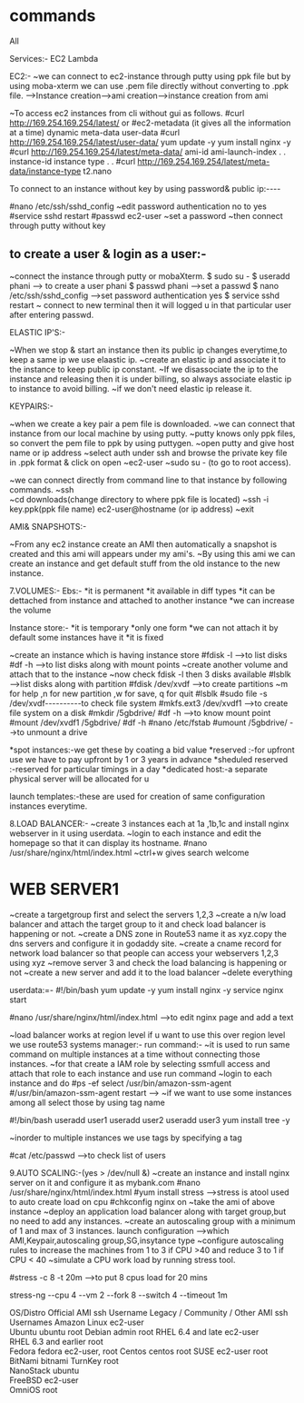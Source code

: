 # commands
All


Services:-
EC2
Lambda


EC2:-
~we can connect to ec2-instance through putty using ppk file but by using moba-xterm we can use .pem file directly without converting to .ppk file.
-->Instance creation-->ami creation-->instance creation from ami

~To access ec2 instances from cli without gui as follows.
#curl http://169.254.169.254/latest/   or   #ec2-metadata (it gives all the information at a time)
 dynamic
 meta-data
 user-data
#curl http://169.254.169.254/latest/user-data/
 yum update -y
 yum install nginx -y
#curl http://169.254.169.254/latest/meta-data/
 ami-id
 ami-launch-index
 .
 .
 instance-id
 instance type
 .
 .
#curl http://169.254.169.254/latest/meta-data/instance-type
 t2.nano  

To connect to an instance without key by using password& public ip:----

#nano /etc/ssh/sshd_config
~edit password authentication no to yes
#service sshd restart
#passwd ec2-user
~set a password
~then connect through putty without key

to create a user & login as a user:-
----------------------------------
~connect the instance through putty or mobaXterm.
$ sudo su -
$ useradd phani  --> to create a user phani
$ passwd phani   -->set a passwd 
$ nano /etc/ssh/sshd_config -->set password authentication yes
$ service sshd restart
~ connect to new terminal then it will logged u in that particular user after entering passwd.
  
ELASTIC IP'S:-

~When we stop & start an instance then its public ip changes everytime,to keep a same ip we use elaastic ip.
~create an elastic ip and associate it to the instance to keep public ip constant.
~If we disassociate the ip to the instance and releasing then it is under billing,
          so always associate elastic ip to instance to avoid billing. 
~if we don't need elastic ip release it.


KEYPAIRS:-

~when we create a key pair a pem file is downloaded.
~we can connect that instance from our local machine by using putty.
~putty knows only ppk files, so convert the pem file to ppk by using puttygen.
~open putty and give host name or ip address
~select auth under ssh and browse the private key file in .ppk format & click on open
~ec2-user
~sudo su - (to go to root access).

~we can connect directly from command line to that instance by following commands.
~ssh   
~cd downloads(change directory to where ppk file is located)
~ssh -i key.ppk(ppk file name) ec2-user@hostname (or ip address)
~exit

AMI& SNAPSHOTS:-

~From any ec2 instance create an AMI then automatically a snapshot is created  and this ami will appears under my ami's.
~By using this ami we can create an instance and get default stuff from the old instance to the new instance.


7.VOLUMES:-
Ebs:-
*it is permanent
*it available in diff types
*it can be dettached from instance and attached to another instance
*we can increase the volume

Instance store:-
*it is temporary
*only one form
*we can not attach it by default some instances have it
*it is fixed

~create an instance which is having instance store
#fdisk -l -->to list disks
#df -h -->to list disks along with mount points
~create another volume and attach that to the instance
~now check fdisk -l then 3 disks available
#lsblk -->list disks along with partition
#fdisk /dev/xvdf -->to create partitions
~m for help ,n for new partition ,w for save, q for quit
#lsblk
#sudo file -s /dev/xvdf----------to check file system
#mkfs.ext3 /dev/xvdf1 -->to create file system on a disk
#mkdir /5gbdrive/
#df -h -->to know mount point
#mount /dev/xvdf1 /5gbdrive/
#df -h 
#nano /etc/fstab
#umount /5gbdrive/ -->to unmount a drive

*spot instances:-we get these by coating a bid value
*reserved :-for upfront use we have to pay upfront by 1 or 3 years in advance
*sheduled reserved :-reserved for particular timings in a day
*dedicated host:-a separate physical server will be allocated for u

launch templates:-these are used for creation of same configuration instances everytime.


8.LOAD BALANCER:-
~create 3 instances each at 1a ,1b,1c and install nginx webserver in it using userdata.
~login to each instance and edit the homepage so that it can display its hostname.
#nano /usr/share/nginx/html/index.html
~ctrl+w gives search welcome
 <h1>WEB SERVER1</h1>
~create a targetgroup first and select the servers 1,2,3
~create a n/w load balancer and attach the target group to it and check load balancer is happening or not.
~create a DNS zone in Route53 name it as xyz.copy the dns servers and configure it in godaddy site.
~create a cname record for network load balancer so that people can access your webservers 1,2,3 using xyz
~remove server 3 and check the load balancing is happening or not
~create a new server and add it to the load balancer
~delete everything

userdata:=-
#!/bin/bash
yum update -y
yum install nginx -y
service nginx start


#nano /usr/share/nginx/html/index.html -->to edit nginx page and add a text

~load balancer works at region level if u want to use this over region level we use route53
systems manager:-
run command:-
~it is used to run same command on multiple instances at a time without connecting those instances.
~for that create a IAM role by selecting ssmfull access and attach that role to each instance and use run command
~login to each instance and do #ps -ef 
 select /usr/bin/amazon-ssm-agent
#/usr/bin/amazon-ssm-agent restart -->
~if we want to use some instances among all select those by using tag name

#!/bin/bash
useradd user1
useradd user2
useradd user3
yum install tree -y

~inorder to multiple instances we use tags by specifying a tag

#cat /etc/passwd -->to check list of users


9.AUTO SCALING:-(yes > /dev/null &)
~create an instance and install nginx server on it and configure it as mybank.com
#nano /usr/share/nginx/html/index.html
#yum install stress  -->stress is atool used to auto create load on cpu
#chkconfig nginx on
~take the ami of above instance
~deploy an application load balancer along with target group,but no need to add any instances.
~create an autoscaling group with a minimum of 1 and max of 3 instances.
 launch configuration -->which AMI,Keypair,autoscaling group,SG,insytance type
~configure autoscaling rules to increase the machines from 1 to 3 if CPU >40 and reduce 3 to 1 if CPU < 40
~simulate  a CPU work load by running stress tool.

#stress -c 8 -t 20m -->to put 8 cpus load for 20 mins

stress-ng --cpu 4 --vm 2 --fork 8 --switch 4 --timeout 1m

OS/Distro	Official AMI
ssh Username	Legacy / Community / Other AMI
ssh Usernames
Amazon Linux	      ec2-user	
Ubuntu	              ubuntu	root
Debian	              admin	root
RHEL 6.4 and late     ec2-user	
RHEL 6.3 and earlier  root	
Fedora	        fedora	        ec2-user, root
Centos	        centos	        root
SUSE	        ec2-user	root
BitNami	        bitnami	
TurnKey	        root	
NanoStack	ubuntu	
FreeBSD	        ec2-user	
OmniOS	        root
